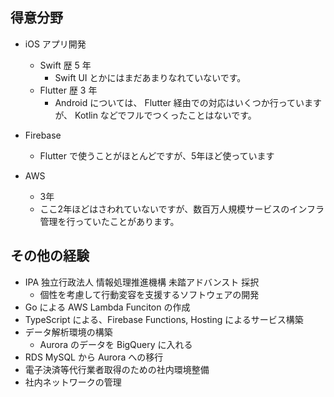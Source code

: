 ## 得意分野
- iOS アプリ開発
  - Swift 歴 5 年
    - Swift UI とかにはまだあまりなれていないです。
  - Flutter 歴 3 年
    - Android については、 Flutter 経由での対応はいくつか行っていますが、 Kotlin などでフルでつくったことはないです。

  
- Firebase
  - Flutter で使うことがほとんどですが、5年ほど使っています

- AWS
  - 3年
  - ここ2年ほどはさわれていないですが、数百万人規模サービスのインフラ管理を行っていたことがあります。

## その他の経験
- IPA 独立行政法人 情報処理推進機構 未踏アドバンスト 採択
  - 個性を考慮して行動変容を支援するソフトウェアの開発
- Go による AWS Lambda Funciton の作成
- TypeScript による、Firebase Functions, Hosting によるサービス構築
- データ解析環境の構築
  - Aurora のデータを BigQuery に入れる
- RDS MySQL から Aurora への移行
- 電子決済等代行業者取得のための社内環境整備
- 社内ネットワークの管理
